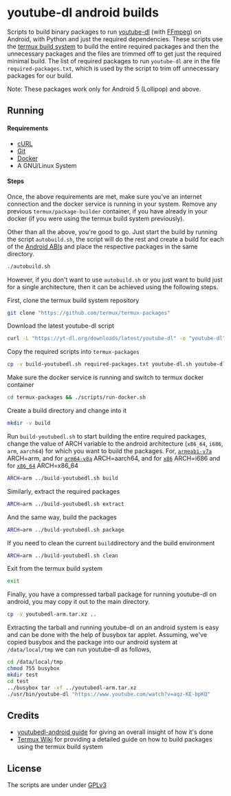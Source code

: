 #  youtube-dl android builds

Scripts to build binary packages to run [youtube-dl](https://github.com/ytdl-org/youtube-dl) (with [FFmpeg](https://www.ffmpeg.org/)) on Android, with Python and just the required dependencies. These scripts use the [termux build system](https://github.com/termux/termux-packages) to build the entire required packages and then the unnecessary packages and the files are trimmed off to get just the required minimal build. The list of required packages to run `youtube-dl` are in the file `required-packages.txt`, which is used by the script to trim off unnecessary packages for our build.

Note: These packages work only for Android 5 (Lollipop) and above.

##  Running

####  Requirements

- [cURL](https://curl.haxx.se/)
- [Git](https://git-scm.com/)
- [Docker](https://www.docker.com/)
- A GNU/Linux System

####  Steps

Once, the above requirements are met, make sure you've an internet connection and the docker service is running in your system. Remove any previous `termux/package-builder` container, if you have already in your docker (if you were using the termux build system previously).

Other than all the above, you're good to go. Just start the build by running the script `autobuild.sh`, the script will do the rest and create a build for each of the [Android ABIs](https://developer.android.com/ndk/guides/abis) and place the respective packages in the same directory.

```bash
./autobuild.sh
```

However, if you don't want to use `autobuild.sh` or you just want to build just for a single architecture, then it can be achieved using the following steps.

First, clone the termux build system repository
```bash
git clone "https://github.com/termux/termux-packages"
```
Download the latest youtube-dl script
```bash
curl -L "https://yt-dl.org/downloads/latest/youtube-dl" -o "youtube-dl"
```

Copy the required scripts into `termux-packages`
```bash
cp -v build-youtubedl.sh required-packages.txt youtube-dl.sh youtube-dl termux-packages
```

Make sure the docker service is running and switch to termux docker container
```bash
cd termux-packages && ./scripts/run-docker.sh
```

Create a build directory and change into it
```bash
mkdir -v build
```

Run `build-youtubedl.sh` to start building the entire required packages, change the value of ARCH variable to the android architecture (`x86_64`, `i686`, `arm`, `aarch64`) for which you want to build the packages. For, [`armeabi-v7a`](https://developer.android.com/ndk/guides/abis#v7a) ARCH=arm, and for [`arm64-v8a`](https://developer.android.com/ndk/guides/abis#arm64-v8a) ARCH=aarch64, and for [`x86`](https://developer.android.com/ndk/guides/abis#x86) ARCH=i686 and for [`x86_64`](https://developer.android.com/ndk/guides/abis#86-64) ARCH=x86_64
```bash
ARCH=arm ../build-youtubedl.sh build
```
Similarly, extract the required packages
```bash
ARCH=arm ../build-youtubedl.sh extract
```
And the same way, build the packages
```bash
ARCH=arm ../build-youtubedl.sh package
```
If you need to clean the current `build`directory and the build environment
```bash
ARCH=arm ../build-youtubedl.sh clean
```

Exit from the termux build system
```bash
exit
```
Finally, you have a compressed tarball package for running youtube-dl on android, you may copy it out to the main directory.
```bash
cp -v youtubedl-arm.tar.xz ..
```


Extracting the tarball and running youtube-dl on an android system is easy and can be done with the help of busybox tar applet.
Assuming, we've copied busybox and the package into our android system at `/data/local/tmp` we can run youtube-dl as follows,
```bash
cd /data/local/tmp
chmod 755 busybox
mkdir test
cd test
../busybox tar -xf ../youtubedl-arm.tar.xz
./usr/bin/youtube-dl "https://www.youtube.com/watch?v=aqz-KE-bpKQ"
```

##  Credits

- [youtubedl-android guide](https://github.com/yausername/youtubedl-android/blob/master/BUILD_FFMPEG.md) for giving an overall insight of how it's done
- [Termux Wiki](https://wiki.termux.com/wiki/Building_packages) for providing a detailed guide on how to build packages using the termux build system

##  License

The scripts are under under [GPLv3](LICENSE)
